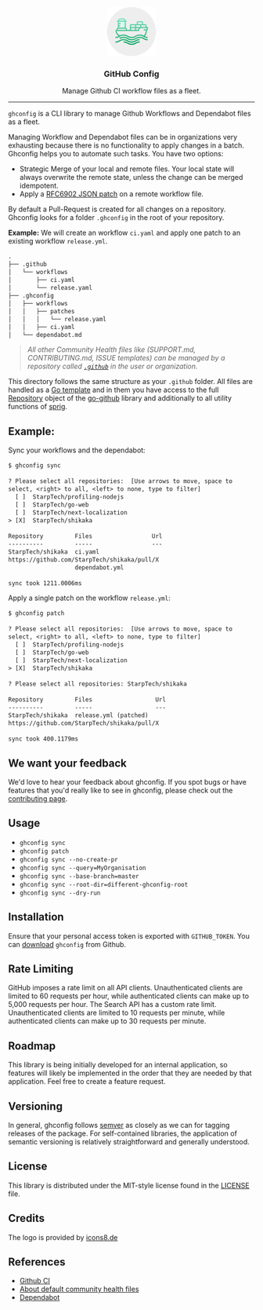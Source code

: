 <p align="center">
  <img alt="ghconfig Logo" src="https://raw.githubusercontent.com/StarpTech/ghconfig/master/docs/logo.png" />
  <h3 align="center">GitHub Config</h3>
  <p align="center">Manage Github CI workflow files as a fleet.</p>
</p>

---

`ghconfig` is a CLI library to manage Github Workflows and Dependabot files as a fleet.

Managing Workflow and Dependabot files can be in organizations very exhausting because there is no functionality to apply changes in a batch. Ghconfig helps you to automate such tasks. You have two options:

- Strategic Merge of your local and remote files. Your local state will always overwrite the remote state, unless the change can be merged idempotent.
- Apply a [RFC6902 JSON patch](http://tools.ietf.org/html/rfc6902) on a remote workflow file.

By default a Pull-Request is created for all changes on a repository.
Ghconfig looks for a folder `.ghconfig` in the root of your repository. 

**Example:** We will create an workflow `ci.yaml` and apply one patch to an existing workflow `release.yml`.

```
.
├── .github
│   └── workflows
│       ├── ci.yaml
│       └── release.yaml
├── .ghconfig
│   ├── workflows
│   │   ├── patches
│   │   │   └── release.yaml
│   │   ├── ci.yaml
│   └── dependabot.md
```

> _All other Community Health files like (SUPPORT.md, CONTRIBUTING.md, ISSUE templates) can be managed by a repository called [`.github`](https://docs.github.com/en/github/building-a-strong-community/creating-a-default-community-health-file#about-default-community-health-files) in the user or organization._

This directory follows the same structure as your `.github` folder. All files are handled as a [Go template](https://golang.org/pkg/text/template/) and in them you have access to the full [Repository](https://pkg.go.dev/github.com/google/go-github/v32/github?tab=doc#Repository) object of the [go-github](https://pkg.go.dev/github.com/google/go-github) library and additionally to all utility functions of [sprig](http://masterminds.github.io/sprig/).

## Example:

Sync your workflows and the dependabot:
```
$ ghconfig sync

? Please select all repositories:  [Use arrows to move, space to select, <right> to all, <left> to none, type to filter]
  [ ]  StarpTech/profiling-nodejs
  [ ]  StarpTech/go-web
  [ ]  StarpTech/next-localization
> [X]  StarpTech/shikaka

Repository         Files                 Url
----------         -----                 ---
StarpTech/shikaka  ci.yaml               https://github.com/StarpTech/shikaka/pull/X
                   dependabot.yml

sync took 1211.0006ms
```

Apply a single patch on the workflow `release.yml`:
```
$ ghconfig patch

? Please select all repositories:  [Use arrows to move, space to select, <right> to all, <left> to none, type to filter]
  [ ]  StarpTech/profiling-nodejs
  [ ]  StarpTech/go-web
  [ ]  StarpTech/next-localization
> [X]  StarpTech/shikaka

? Please select all repositories: StarpTech/shikaka

Repository         Files                  Url        
----------         -----                  ---        
StarpTech/shikaka  release.yml (patched)  https://github.com/StarpTech/shikaka/pull/X
      
sync took 400.1179ms
```

## We want your feedback

We'd love to hear your feedback about ghconfig. If you spot bugs or have features that you'd really like to see in ghconfig, please check out the [contributing page](./.github/CONTRIBUTING.md).

## Usage

- `ghconfig sync`
- `ghconfig patch`
- `ghconfig sync --no-create-pr`
- `ghconfig sync --query=MyOrganisation`
- `ghconfig sync --base-branch=master`
- `ghconfig sync --root-dir=different-ghconfig-root`
- `ghconfig sync --dry-run`

## Installation

Ensure that your personal access token is exported with `GITHUB_TOKEN`.
You can [download](https://github.com/starptech/ghconfig/releases) `ghconfig` from Github.

## Rate Limiting

GitHub imposes a rate limit on all API clients. Unauthenticated clients are
limited to 60 requests per hour, while authenticated clients can make up to
5,000 requests per hour. The Search API has a custom rate limit. Unauthenticated
clients are limited to 10 requests per minute, while authenticated clients
can make up to 30 requests per minute.

## Roadmap

This library is being initially developed for an internal application, so features will likely be implemented in the order that they are needed by that application. Feel free to create a feature request.

## Versioning

In general, ghconfig follows [semver](https://semver.org/) as closely as we
can for tagging releases of the package. For self-contained libraries, the
application of semantic versioning is relatively straightforward and generally
understood.

## License

This library is distributed under the MIT-style license found in the [LICENSE](./LICENSE)
file.

## Credits

The logo is provided by [icons8.de](https://icons8.de)

## References

- [Github CI](https://docs.github.com/en/actions/getting-started-with-github-actions/core-concepts-for-github-actions)
- [About default community health files](https://docs.github.com/en/github/building-a-strong-community/creating-a-default-community-health-file)
- [Dependabot](https://github.blog/2020-06-01-keep-all-your-packages-up-to-date-with-dependabot/)
